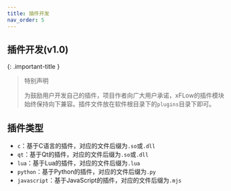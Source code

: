 ```yaml
---
title: 插件开发
nav_order: 5
---
```


## 插件开发(v1.0)

{: .important-title }
> 特别声明
>
> 为鼓励用户开发自己的插件，项目作者向广大用户承诺，xFLow的插件模块始终保持向下兼容。插件文件放在软件根目录下的`plugins`目录下即可。

## 插件类型

- `c`：基于C语言的插件，对应的文件后缀为`.so`或`.dll`
- `qt`：基于Qt的插件，对应的文件后缀为`.so`或`.dll`
- `lua`：基于Lua的插件，对应的文件后缀为`.lua`
- `python`：基于Python的插件，对应的文件后缀为`.py`
- `javascript`：基于JavaScript的插件，对应的文件后缀为`.mjs`
